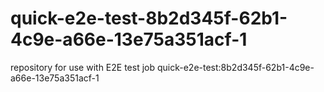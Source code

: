# quick-e2e-test-8b2d345f-62b1-4c9e-a66e-13e75a351acf-1
repository for use with E2E test job quick-e2e-test:8b2d345f-62b1-4c9e-a66e-13e75a351acf-1
